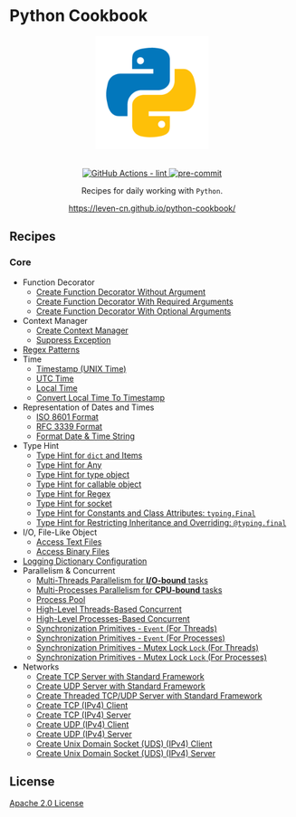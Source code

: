 # Python Cookbook

<section align="center">
  <img src="https://raw.githubusercontent.com/leven-cn/python-cookbook/main/.python-logo.png"
    alt="Python Logo" width="200" height="200" title="Python Logo">
  <br><br>
  <p>
    <a href="https://github.com/leven-cn/python-cookbook/actions/workflows/lint.yml">
      <img src="https://github.com/leven-cn/python-cookbook/actions/workflows/lint.yml/badge.svg"
      alt="GitHub Actions - lint" style="max-width:100%;">
    </a>
    <a href="https://github.com/pre-commit/pre-commit">
      <img src="https://img.shields.io/badge/pre--commit-enabled-brightgreen?logo=pre-commit&logoColor=white"
      alt="pre-commit" style="max-width:100%;">
    </a>
  </p>
  <p>Recipes for daily working with <code>Python</code>.</p>
  <p><a href="https://leven-cn.github.io/python-cookbook/">https://leven-cn.github.io/python-cookbook/</a></p>
</section>

## Recipes

### Core

- Function Decorator
  - [Create Function Decorator Without Argument](https://leven-cn.github.io/python-cookbook/recipes/core/function_decorator_no_args)
  - [Create Function Decorator With Required Arguments](https://leven-cn.github.io/python-cookbook/recipes/core/function_decorator_args_required)
  - [Create Function Decorator With Optional Arguments](https://leven-cn.github.io/python-cookbook/recipes/core/function_decorator_args_optional)
- Context Manager
  - [Create Context Manager](https://leven-cn.github.io/python-cookbook/recipes/core/context_manager)
  - [Suppress Exception](https://leven-cn.github.io/python-cookbook/recipes/core/suppress_exception)
- [Regex Patterns](https://leven-cn.github.io/python-cookbook/recipes/core/regex_patterns)
- Time
  - [Timestamp (UNIX Time)](https://leven-cn.github.io/python-cookbook/recipes/core/timestamp)
  - [UTC Time](https://leven-cn.github.io/python-cookbook/recipes/core/utc_time)
  - [Local Time](https://leven-cn.github.io/python-cookbook/recipes/core/local_time)
  - [Convert Local Time To Timestamp](https://leven-cn.github.io/python-cookbook/recipes/core/local_time_to_timestamp)
- Representation of Dates and Times
  - [ISO 8601 Format](https://leven-cn.github.io/python-cookbook/recipes/core/iso_8601_fmt)
  - [RFC 3339 Format](https://leven-cn.github.io/python-cookbook/recipes/core/rfc_3339_fmt)
  - [Format Date & Time String](https://leven-cn.github.io/python-cookbook/recipes/core/time_str_fmt)
- Type Hint
  - [Type Hint for `dict` and Items](https://leven-cn.github.io/python-cookbook/recipes/core/type_hint_for_dict_items)
  - [Type Hint for Any](https://leven-cn.github.io/python-cookbook/recipes/core/type_hint_for_any)
  - [Type Hint for type object](https://leven-cn.github.io/python-cookbook/recipes/core/type_hint_for_type)
  - [Type Hint for callable object](https://leven-cn.github.io/python-cookbook/recipes/core/type_hint_for_callable)
  - [Type Hint for Regex](https://leven-cn.github.io/python-cookbook/recipes/core/type_hint_for_regex)
  - [Type Hint for socket](https://leven-cn.github.io/python-cookbook/recipes/core/type_hint_for_socket)
  - [Type Hint for Constants and Class Attributes: `typing.Final`](https://leven-cn.github.io/python-cookbook/recipes/core/type_hint_for_constant)
  - [Type Hint for Restricting Inheritance and Overriding: `@typing.final`](https://leven-cn.github.io/python-cookbook/recipes/core/type_hint_for_inheritance)
- I/O, File-Like Object
  - [Access Text Files](https://leven-cn.github.io/python-cookbook/recipes/core/text_io)
  - [Access Binary Files](https://leven-cn.github.io/python-cookbook/recipes/core/binary_io)
- [Logging Dictionary Configuration](https://leven-cn.github.io/python-cookbook/recipes/core/logging_config)
- Parallelism & Concurrent
  - [Multi-Threads Parallelism for **I/O-bound** tasks](https://leven-cn.github.io/python-cookbook/recipes/core/multi_threads)
  - [Multi-Processes Parallelism for **CPU-bound** tasks](https://leven-cn.github.io/python-cookbook/recipes/core/multi_processes)
  - [Process Pool](https://leven-cn.github.io/python-cookbook/recipes/core/process_pool)
  - [High-Level Threads-Based Concurrent](https://leven-cn.github.io/python-cookbook/recipes/core/concurrent_threads)
  - [High-Level Processes-Based Concurrent](https://leven-cn.github.io/python-cookbook/recipes/core/concurrent_processes)
  - [Synchronization Primitives - `Event` (For Threads)](https://leven-cn.github.io/python-cookbook/recipes/core/synchronization_event_threads)
  - [Synchronization Primitives - `Event` (For Processes)](https://leven-cn.github.io/python-cookbook/recipes/core/synchronization_event_processes)
  - [Synchronization Primitives - Mutex Lock `Lock` (For Threads)](https://leven-cn.github.io/python-cookbook/recipes/core/synchronization_lock_threads)
  - [Synchronization Primitives - Mutex Lock `Lock` (For Processes)](https://leven-cn.github.io/python-cookbook/recipes/core/synchronization_lock_processes)
- Networks
  - [Create TCP Server with Standard Framework](https://leven-cn.github.io/python-cookbook/recipes/core/tcp_server_std)
  - [Create UDP Server with Standard Framework](https://leven-cn.github.io/python-cookbook/recipes/core/udp_server_std)
  - [Create Threaded TCP/UDP Server with Standard Framework](https://leven-cn.github.io/python-cookbook/recipes/core/threaded_server_std)
  - [Create TCP (IPv4) Client](https://leven-cn.github.io/python-cookbook/recipes/core/tcp_ipv4_client)
  - [Create TCP (IPv4) Server](https://leven-cn.github.io/python-cookbook/recipes/core/tcp_ipv4_server)
  - [Create UDP (IPv4) Client](https://leven-cn.github.io/python-cookbook/recipes/core/udp_ipv4_client)
  - [Create UDP (IPv4) Server](https://leven-cn.github.io/python-cookbook/recipes/core/udp_ipv4_server)
  - [Create Unix Domain Socket (UDS) (IPv4) Client](https://leven-cn.github.io/python-cookbook/recipes/core/uds_ipv4_client)
  - [Create Unix Domain Socket (UDS) (IPv4) Server](https://leven-cn.github.io/python-cookbook/recipes/core/uds_ipv4_server)

## License

[Apache 2.0 License](https://github.com/leven-cn/python-cookbook/blob/main/LICENSE)
